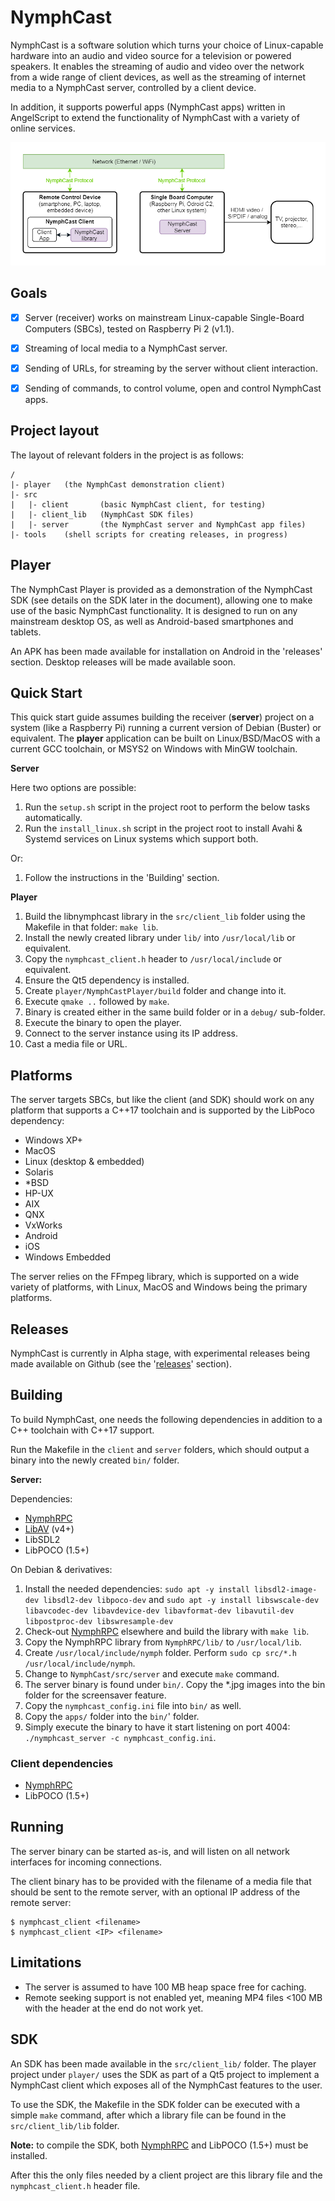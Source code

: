 # NymphCast #

NymphCast is a software solution which turns your choice of Linux-capable hardware into an audio and video source for a television or powered speakers. It enables the streaming of audio and video over the network from a wide range of client devices, as well as the streaming of internet media to a NymphCast server, controlled by a client device.

In addition, it supports powerful apps (NymphCast apps) written in AngelScript to extend the functionality of NymphCast with a variety of online services. 

![NymphCast diagram](doc/nymphcast.png)

## Goals ##

- [x] Server (receiver) works on mainstream Linux-capable Single-Board Computers (SBCs), tested on Raspberry Pi 2 (v1.1).

- [x] Streaming of local media to a NymphCast server.

- [x] Sending of URLs, for streaming by the server without client interaction.

- [x] Sending of commands, to control volume, open and control NymphCast apps.

## Project layout ##

The layout of relevant folders in the project is as follows:

	/
	|- player 	(the NymphCast demonstration client)
	|- src
	|	|- client 		(basic NymphCast client, for testing)
	|	|- client_lib 	(NymphCast SDK files)
	|	|- server		(the NymphCast server and NymphCast app files)
	|- tools	(shell scripts for creating releases, in progress)


## Player ##

The NymphCast Player is provided as a demonstration of the NymphCast SDK (see details on the SDK later in the document), allowing one to make use of the basic NymphCast functionality. It is designed to run on any mainstream desktop OS, as well as Android-based smartphones and tablets.

An APK has been made available for installation on Android in the 'releases' section. Desktop releases will be made available soon.


## Quick Start ##

This quick start guide assumes building the receiver (**server**) project on a system (like a Raspberry Pi) running a current version of Debian (Buster) or equivalent. The **player** application can be built on Linux/BSD/MacOS with a current GCC toolchain, or MSYS2 on Windows with MinGW toolchain. 

**Server**

Here two options are possible:

1. Run the `setup.sh` script in the project root to perform the below tasks automatically.
2. Run the `install_linux.sh` script in the project root to install Avahi & Systemd services on Linux systems which support both.

Or:

1. Follow the instructions in the 'Building' section.

**Player**

1. Build the libnymphcast library in the `src/client_lib` folder using the Makefile in that folder: `make lib`.
2. Install the newly created library under `lib/` into `/usr/local/lib` or equivalent.
3. Copy the `nymphcast_client.h` header to `/usr/local/include` or equivalent.
4. Ensure the Qt5 dependency is installed.
5. Create `player/NymphCastPlayer/build` folder and change into it.
6. Execute `qmake ..` followed by `make`.
7. Binary is created either in the same build folder or in a `debug/` sub-folder.
8. Execute the binary to open the player.
9. Connect to the server instance using its IP address.
10. Cast a media file or URL.

## Platforms ##

The server targets SBCs, but like the client (and SDK) should work on any platform that supports a C++17 toolchain and is supported by the LibPoco dependency:

* Windows XP+ 
* MacOS
* Linux (desktop & embedded)
* Solaris
* *BSD
* HP-UX
* AIX
* QNX
* VxWorks
* Android
* iOS
* Windows Embedded

The server relies on the FFmpeg library, which is supported on a wide variety of platforms, with Linux, MacOS and Windows being the primary platforms.

## Releases ##

NymphCast is currently in Alpha stage, with experimental releases being made available on Github (see the '[releases](https://github.com/MayaPosch/NymphCast/releases "Releases")' section).


## Building ##

To build NymphCast, one needs the following dependencies in addition to a C++ toolchain with C++17 support.

Run the Makefile in the `client` and `server` folders, which should output a binary into the newly created `bin/` folder.


**Server:**

Dependencies:

* [NymphRPC](https://github.com/MayaPosch/NymphRPC)
* [LibAV](https://trac.ffmpeg.org/wiki/Using%20libav*) (v4+) 
* LibSDL2
* LibPOCO (1.5+)

On Debian & derivatives:

1. Install the needed dependencies: `sudo apt -y install libsdl2-image-dev libsdl2-dev libpoco-dev` and `sudo apt -y install libswscale-dev libavcodec-dev libavdevice-dev libavformat-dev libavutil-dev libpostproc-dev libswresample-dev`
2. Check-out [NymphRPC](https://github.com/MayaPosch/NymphRPC) elsewhere and build the library with `make lib`.
3. Copy the NymphRPC library from `NymphRPC/lib/` to `/usr/local/lib`.
4. Create `/usr/local/include/nymph` folder. Perform `sudo cp src/*.h /usr/local/include/nymph`.
5. Change to `NymphCast/src/server` and execute `make` command.
6. The server binary is found under `bin/`. Copy the *.jpg images into the bin folder for the screensaver feature.
7. Copy the `nymphcast_config.ini` file into `bin/` as well.
8. Copy the `apps/` folder into the `bin/`' folder.
9. Simply execute the binary to have it start listening on port 4004: `./nymphcast_server -c nymphcast_config.ini`.

### Client dependencies ###

* [NymphRPC](https://github.com/MayaPosch/NymphRPC)
* LibPOCO (1.5+)


## Running ##

The server binary can be started as-is, and will listen on all network interfaces for incoming connections.

The client binary has to be provided with the filename of a media file that should be sent to the remote server, with an optional IP address of the remote server:

	$ nymphcast_client <filename>
	$ nymphcast_client <IP> <filename>

## Limitations ##

* The server is assumed to have 100 MB heap space free for caching.
* Remote seeking support is not enabled yet, meaning MP4 files <100 MB with the header at the end do not work yet.

## SDK ##

An SDK has been made available in the `src/client_lib/` folder. The player project under `player/` uses the SDK as part of a Qt5 project to implement a NymphCast client which exposes all of the NymphCast features to the user.

To use the SDK, the Makefile in the SDK folder can be executed with a simple `make` command, after which a library file can be found in the `src/client_lib/lib` folder. 

**Note:** to compile the SDK, both [NymphRPC](https://github.com/MayaPosch/NymphRPC) and LibPOCO (1.5+) must be installed.

After this the only files needed by a client project are this library file and the `nymphcast_client.h` header file. 




